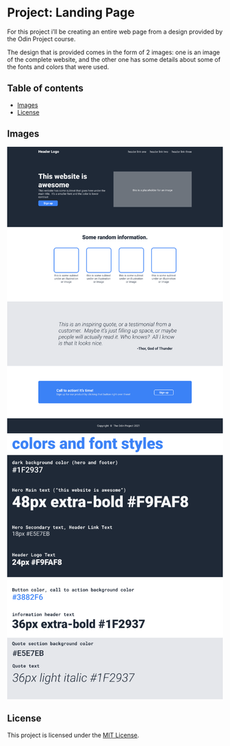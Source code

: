 # Project: Landing Page
For this project i’ll be creating an entire web page from a design provided by the Odin Project course.

The design that is provided comes in the form of 2 images: one is an image of the complete website, and the other one has some details about some of the fonts and colors that were used.

## Table of contents
- [Images](https://github.com/ChamilX/odin_landing_page?tab=readme-ov-file#images)
- [License](https://github.com/ChamilX/odin_landing_page?tab=readme-ov-file#license)

## Images
![Screenshot number 1](./screenshots/01.png)
![Screenshot number 2](./screenshots/02.png)

## License
This project is licensed under the [MIT License](./LICENSE).